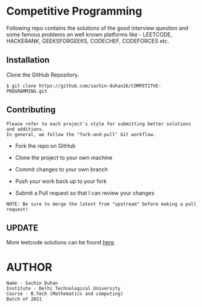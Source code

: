 # Competitive Programming
Following repo contains the solutions of the good interview question and some famous problems on well known platforms like - LEETCODE, HACKERANK, GEEKSFORGEEKS, CODECHEF, CODEFORCES etc.

## Installation

Clone the GitHub Repository.

```
$ git clone https://github.com/sachin-duhan26/COMPETITVE-PROGRAMMING.git
```

## Contributing
```
Please refer to each project's style for submitting better solutions and additions. 
In general, we follow the "fork-and-pull" Git workflow.
```
- Fork the repo on GitHub
- Clone the project to your own machine
- Commit changes to your own branch
- Push your work back up to your fork

- Submit a Pull request so that I can review your changes

```
NOTE: Be sure to merge the latest from "upstream" before making a pull request!
```

## UPDATE
More leetcode solutions can be found [here](https://github.com/sachin-duhan26/leetcode).

# AUTHOR

```
Name - Sachin Duhan
Institute - Delhi Technological University
Course - B.Tech (Mathematics and computing) 
Batch of 2021
```